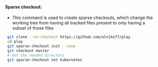 #### Sparse checkout:
 * This command is used to create sparse checkouts, which change the working tree from having all tracked files present to only having a subset of those files
```bash 
 git clone --no-checkout https://github.com/elniko77/play
 cd play
 git sparse-checkout init --cone
 git checkout master
 # Set the needed directory
 git sparse-checkout set kubernetes
```
